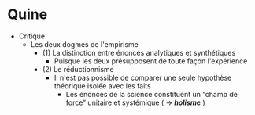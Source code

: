 # Quine

- Critique
  - Les deux dogmes de l'empirisme
    - (1) La distinction entre énoncés analytiques et synthétiques
      - Puisque les deux présupposent de toute façon l'expérience
    - (2) Le réductionnisme
      - Il n'est pas possible de comparer une seule hypothèse théorique isolée avec les faits
        - Les énoncés de la science constituent un “champ de force” unitaire et systémique ( → ***holisme*** )
